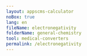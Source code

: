 ```yaml
---
layout: appscms-calculator
noBox: true
lang: en
fileName: electronegativity
folderName: general-chemistry
tool: medical-converters
permalink: /electronegativity
---
```

